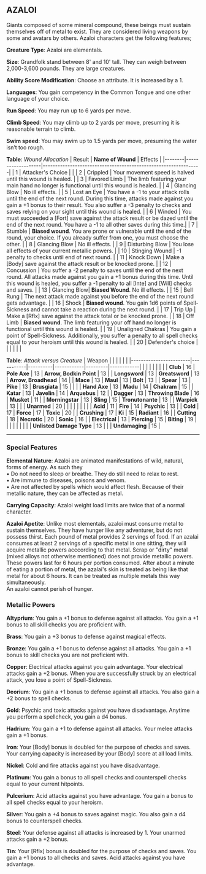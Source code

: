 
## AZALOI
Giants composed of some mineral compound, these beings must sustain themselves off of metal to exist. They are considered living weapons by some and avatars by others. Azaloi characters get the following features;

**Creature Type**: Azaloi are elementals.

**Size**: Grandfolk stand between 8' and 10' tall. They can weigh between 2,000-3,600 pounds. They are large creatures.

**Ability Score Modification**: Choose an attribute. It is increased by a 1.

**Languages**: You gain competency in the Common Tongue and one other language of your choice.

**Run Speed**: You may run up to 6 yards per move.

**Climb Speed**: You may climb up to 2 yards per move, presuming it is reasonable terrain to climb.

**Swim speed**: You may swim up to 1.5 yards per move, presuming the water isn’t too rough.

**Table**: *Wound Allocation*
| Result | **Name of Wound** | Effects                                                        |
|--------|-------------------|----------------------------------------------------------------|
|   1    | Attacker's Choice |                                                                |
|   2    | Crippled          | Your movement speed is halved until this wound is healed.      |
|   3    | Favored Limb      | The limb featuring your main hand no longer is functional until this wound is healed. |
|   4    | Glancing Blow     | No ill effects. |
|   5    | Lost an Eye       | You have a -1 to your attack rolls until the end of the next round. During this time, attacks made against you gain a +1 bonus to their result. You also suffer a -3 penalty to checks and saves relying on your sight until this wound is healed. |
|   6    | Winded            | You must succeeded a [Fort] save against the attack result or be dazed until the end of the next round. You have a -1 to all other saves during this time.|
|   7    | Stumble | **Biased wound**. You are prone or vulnerable until the end of the round, your choice. If you already suffer from one, you must choose the other. |
|   8    | Glancing Blow     | No ill effects.                                     |
|   9    | Disturbing Blow   | You lose all effects of your current metallic powers. |
|   10   | Stinging Wound    | -1 penalty to checks until end of next round. |
|   11   | Knock Down | Make a [Body] save against the attack result  or be knocked prone. |
|   12   | Concussion | You suffer a -2 penalty to saves until the end of the next round. All attacks made against you gain a +1 bonus during this time. Until this wound is healed, you suffer a -1 penalty to all [Inte] and [Will] checks and saves. |
|   13   | Glancing Blow| **Biased Wound**. No ill effects. |
|   15   | Bell Rung | The next attack made against you before the end of the next round gets advantage.  |
|   16   | Shock | **Biased wound**. You gain 1d6 points of Spell-Sickness and cannot take a reaction during the next round. |
|   17   | Trip Up           | Make a [Rflx] save against the attack total or be knocked prone.                                  |
|   18   | Off Limb | **Biased wound**. The limb featuring your off hand no longer is functional until this wound is healed. |
|   19   | Unaligned Chakras | You gain a point of Spell-Sickness. Additionally, you suffer a penalty to all spell checks equal to your heroism until this wound is healed. |
|   20   | Defender's choice |                                   |
|        |                                                |                                   |

**Table**: *Attack versus Creature*
| Weapon                 |          |            |         |            |         |
|------------------------|-----------|----------|------------|---------|------------|
|                        |          |            |         |            |         |
| **Club**                   | 16   | **Pole Axe** | 13     | **Arrow, Bodkin Point**    | 13    |
| **Longsword**              | 13    | **Greatsword** | 13     | **Arrow, Broadhead**    | 14    |
| **Mace**                   | 13    | **Maul** | 13     | **Bolt** | 13    |
| **Spear**                  | 13     | **Pike** | 13     | **Brusgiata** | 15     |  |     |
| **Hand Axe**               | 13     | **Madu** | 14     | **Chakram** | 15    |
| **Katar**                  | 13     | **Javelin** | 14    | **Arquebus** | 12    |
| **Dagger**                 | 13     | **Throwing Blade** | 16  | **Musket** | 11    |
| **Morningstar**            | 13     | **Sling** | 15    | **Tronutonante** | 13    |
| **Warpick**                | 13     |           |       | **Unarmed** | 20 |
|                        |           |          |            |         |            |
| **Acid**                   | 11     | **Fire** | 14     | **Psychic** | 13     |
| **Cold**                   | 17     | **Force** | 17     | **Toxic**  | 20     |
| **Crushing**               | 17     | **Ki** | 15   | **Radiant** | 16    |
| **Cutting**                | 18     | **Necrotic** | 20     | **Sonic** | 16    |
| **Electrical**             | 13     | **Piercing** | 15     | **Biting** | 19    |
|                        |           |          |            |         |            |
| **Unlisted Damage Type** | 13 | |  | **Undamaging** | 15 |

-----
### Special Features

**Elemental Nature**: Azaloi are animated manifestations of wild, natural, forms of energy. As such they  
 • Do not need to sleep or breathe. They do still need to relax to rest.  
 • Are immune to diseases, poisons and venom.  
 • Are not affected by spells which would affect flesh. Because of their metallic nature, they can be affected as metal.

**Carrying Capacity**: Azaloi weight load limits are twice that of a normal character.

**Azaloi Apetite**: Unlike most elementals, azaloi must consume metal to sustain themselves. They have hunger like any adventurer, but do not possess thirst. Each pound of metal provides 2 servings of food. If an azalai consumes at least 2 servings of a specific metal in one sitting, they will acquire metallic powers acccording to that metal. Scrap or "dirty" metal (mixed alloys not otherwise mentioned) does not provide metallic powers. These powers last for 6 hours per portion consumed. After about a minute of eating a portion of metal, the azalai's skin is treated as being like that metal for about 6 hours. It can be treated as multiple metals this way simultaneously.  
An azaloi cannot perish of hunger.

### Metallic Powers

**Altyprium**: You gain a +1 bonus to defense against all attacks. You gain a +1 bonus to all skill checks you are proficient with.

**Brass**: You gain a +3 bonus to defense against magical effects.

**Bronze**: You gain a +1 bonus to defense against all attacks. You gain a +1 bonus to skill checks you are not proficient with.

**Copper**: Electrical attacks against you gain advantage. Your electrical attacks gain a +2 bonus. When you are successfully struck by an electrical attack, you lose a point of Spell-Sickness.

**Deorium**: You gain a +1 bonus to defense against all attacks. You also gain a +2 bonus to spell checks.

**Gold**: Psychic and toxic attacks against you have disadvantage. Anytime you perform a spellcheck, you gain a d4 bonus.

**Hadrium**: You gain a +1 to defense against all attacks. Your melee attacks gain a +1 bonus.

**Iron**: Your [Body] bonus is doubled for the purpose of checks and saves. Your carrying capacity is increased by your [Body] score at all load limits.

**Nickel**: Cold and fire attacks against you have disadvantage.

**Platinum**: You gain a bonus to all spell checks and counterspell checks equal to your current hitpoints.

**Pulcerium**: Acid attacks against you have advantage. You gain a bonus to all spell checks equal to your heroism.

**Silver**: You gain a +4 bonus to saves against magic. You also gain a d4 bonus to counterspell checks.

**Steel**: Your defense against all attacks is increased by 1. Your unarmed attacks gain a +2 bonus.

**Tin**: Your [Rflx] bonus is doubled for the purpose of checks and saves. You gain a +1 bonus to all checks and saves. Acid attacks against you have advantage.
